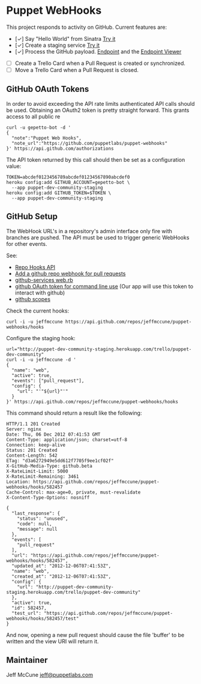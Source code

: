 Puppet WebHooks
====

This project responds to activity on GitHub.  Current features are:

 * [✓] Say "Hello World" from Sinatra [Try it](http://puppet-dev-community.herokuapp.com/)
 * [✓] Create a staging service [Try it](http://puppet-dev-community-staging.herokuapp.com/)
 * [✓] Process the GitHub payload.
   [Endpoint](http://puppet-dev-community-staging.herokuapp.com/trello/puppet-dev-community)
   and the [Endpoint
   Viewer](http://puppet-dev-community-staging.herokuapp.com/trello/puppet-dev-community/view)
 * [ ] Create a Trello Card when a Pull Request is created or synchronized.
 * [ ] Move a Trello Card when a Pull Request is closed.

GitHub OAuth Tokens
----

In order to avoid exceeding the API rate limits authenticated API calls should
be used.  Obtaining an OAuth2 token is pretty straight forward.  This grants
access to all public re

    curl -u gepetto-bot -d '
    {
      "note":"Puppet Web Hooks",
      "note_url":"https://github.com/puppetlabs/puppet-webhooks"
    }' https://api.github.com/authorizations

The API token returned by this call should then be set as a configuration
value:

    TOKEN=abcdef0123456789abcdef01234567890abcdef0
    heroku config:add GITHUB_ACCOUNT=gepetto-bot \
      --app puppet-dev-community-staging
    heroku config:add GITHUB_TOKEN=$TOKEN \
      --app puppet-dev-community-staging

GitHub Setup
----

The WebHook URL's in a repository's admin interface only fire with branches are
pushed.  The API must be used to trigger generic WebHooks for other events.

See:

 * [Repo Hooks API](http://developer.github.com/v3/repos/hooks/)
 * [Add a github repo webhook for pull
   requests](https://gist.github.com/2726012)
 * [github-services
   web.rb](https://github.com/github/github-services/blob/master/services/web.rb)
 * [github OAuth token for command line
   use](https://help.github.com/articles/creating-an-oauth-token-for-command-line-use)
   (Our app will use this token to interact with github)
 * [github scopes](http://developer.github.com/v3/oauth/#scopes)

Check the current hooks:

    curl -i -u jeffmccune https://api.github.com/repos/jeffmccune/puppet-webhooks/hooks

Configure the staging hook:

    url="http://puppet-dev-community-staging.herokuapp.com/trello/puppet-dev-community"
    curl -i -u jeffmccune -d '
    {
      "name": "web",
      "active": true,
      "events": ["pull_request"],
      "config": {
        "url": "'"${url}"'"
      }
    }' https://api.github.com/repos/jeffmccune/puppet-webhooks/hooks

This command should return a result like the following:

    HTTP/1.1 201 Created
    Server: nginx
    Date: Thu, 06 Dec 2012 07:41:53 GMT
    Content-Type: application/json; charset=utf-8
    Connection: keep-alive
    Status: 201 Created
    Content-Length: 542
    ETag: "d3a6272949e5dd612f7705f9ee1cf02f"
    X-GitHub-Media-Type: github.beta
    X-RateLimit-Limit: 5000
    X-RateLimit-Remaining: 3461
    Location: https://api.github.com/repos/jeffmccune/puppet-webhooks/hooks/582457
    Cache-Control: max-age=0, private, must-revalidate
    X-Content-Type-Options: nosniff
    
    {
      "last_response": {
        "status": "unused",
        "code": null,
        "message": null
      },
      "events": [
        "pull_request"
      ],
      "url": "https://api.github.com/repos/jeffmccune/puppet-webhooks/hooks/582457",
      "updated_at": "2012-12-06T07:41:53Z",
      "name": "web",
      "created_at": "2012-12-06T07:41:53Z",
      "config": {
        "url": "http://puppet-dev-community-staging.herokuapp.com/trello/puppet-dev-community"
      },
      "active": true,
      "id": 582457,
      "test_url": "https://api.github.com/repos/jeffmccune/puppet-webhooks/hooks/582457/test"
    }

And now, opening a new pull request should cause the file 'buffer' to be
written and the view URI will return it.

Maintainer
----

Jeff McCune <jeff@puppetlabs.com>
